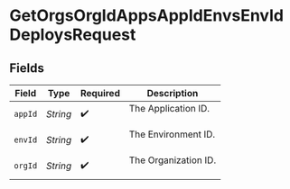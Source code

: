 # GetOrgsOrgIdAppsAppIdEnvsEnvIdDeploysRequest


## Fields

| Field                  | Type                   | Required               | Description            |
| ---------------------- | ---------------------- | ---------------------- | ---------------------- |
| `appId`                | *String*               | :heavy_check_mark:     | The Application ID.<br/><br/> |
| `envId`                | *String*               | :heavy_check_mark:     | The Environment ID.<br/><br/> |
| `orgId`                | *String*               | :heavy_check_mark:     | The Organization ID.<br/><br/> |